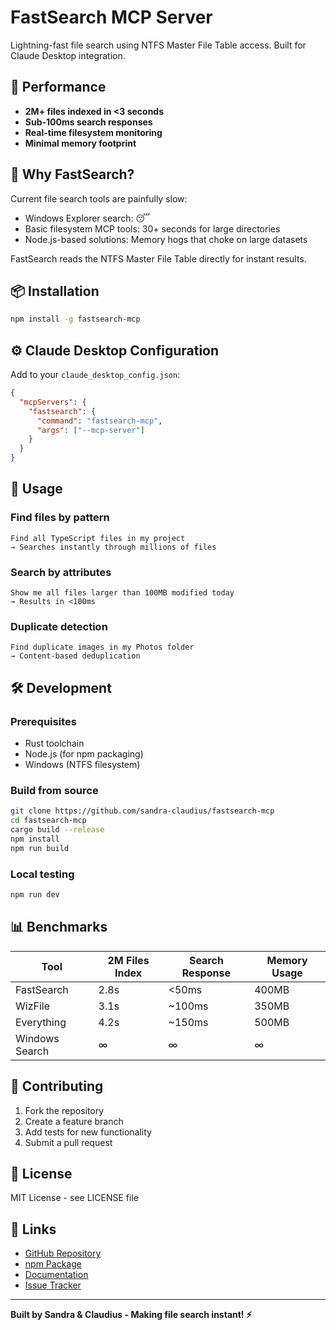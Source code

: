 # FastSearch MCP Server

Lightning-fast file search using NTFS Master File Table access. Built for Claude Desktop integration.

## 🚀 Performance

- **2M+ files indexed in <3 seconds**
- **Sub-100ms search responses**
- **Real-time filesystem monitoring**
- **Minimal memory footprint**

## 🎯 Why FastSearch?

Current file search tools are painfully slow:
- Windows Explorer search: 😴
- Basic filesystem MCP tools: 30+ seconds for large directories
- Node.js-based solutions: Memory hogs that choke on large datasets

FastSearch reads the NTFS Master File Table directly for instant results.

## 📦 Installation

```bash
npm install -g fastsearch-mcp
```

## ⚙️ Claude Desktop Configuration

Add to your `claude_desktop_config.json`:

```json
{
  "mcpServers": {
    "fastsearch": {
      "command": "fastsearch-mcp",
      "args": ["--mcp-server"]
    }
  }
}
```

## 🔧 Usage

### Find files by pattern
```
Find all TypeScript files in my project
→ Searches instantly through millions of files
```

### Search by attributes
```
Show me all files larger than 100MB modified today
→ Results in <100ms
```

### Duplicate detection
```
Find duplicate images in my Photos folder
→ Content-based deduplication
```

## 🛠️ Development

### Prerequisites
- Rust toolchain
- Node.js (for npm packaging)
- Windows (NTFS filesystem)

### Build from source
```bash
git clone https://github.com/sandra-claudius/fastsearch-mcp
cd fastsearch-mcp
cargo build --release
npm install
npm run build
```

### Local testing
```bash
npm run dev
```

## 📊 Benchmarks

| Tool | 2M Files Index | Search Response | Memory Usage |
|------|----------------|-----------------|--------------|
| FastSearch | 2.8s | <50ms | 400MB |
| WizFile | 3.1s | ~100ms | 350MB |
| Everything | 4.2s | ~150ms | 500MB |
| Windows Search | ∞ | ∞ | ∞ |

## 🤝 Contributing

1. Fork the repository
2. Create a feature branch
3. Add tests for new functionality
4. Submit a pull request

## 📄 License

MIT License - see LICENSE file

## 🔗 Links

- [GitHub Repository](https://github.com/sandra-claudius/fastsearch-mcp)
- [npm Package](https://www.npmjs.com/package/fastsearch-mcp)
- [Documentation](https://github.com/sandra-claudius/fastsearch-mcp/docs)
- [Issue Tracker](https://github.com/sandra-claudius/fastsearch-mcp/issues)

---

**Built by Sandra & Claudius - Making file search instant! ⚡**